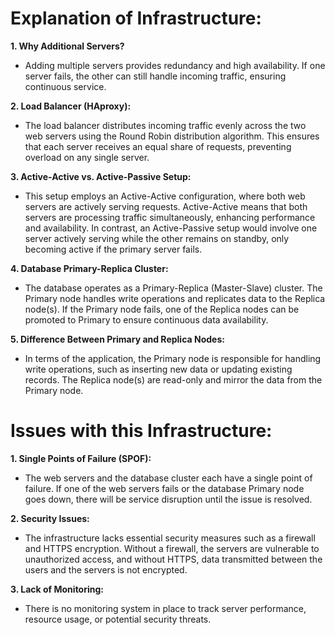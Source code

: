 # Explanation of Infrastructure:

**1. Why Additional Servers?**

- Adding multiple servers provides redundancy and high availability. If one server fails, the other can still handle incoming traffic, ensuring continuous service.

**2. Load Balancer (HAproxy):**

- The load balancer distributes incoming traffic evenly across the two web servers using the Round Robin distribution algorithm. This ensures that each server receives an equal share of requests, preventing overload on any single server.

**3. Active-Active vs. Active-Passive Setup:**

- This setup employs an Active-Active configuration, where both web servers are actively serving requests. Active-Active means that both servers are processing traffic simultaneously, enhancing performance and availability. In contrast, an Active-Passive setup would involve one server actively serving while the other remains on standby, only becoming active if the primary server fails.

**4. Database Primary-Replica Cluster:**

- The database operates as a Primary-Replica (Master-Slave) cluster. The Primary node handles write operations and replicates data to the Replica node(s). If the Primary node fails, one of the Replica nodes can be promoted to Primary to ensure continuous data availability.

**5. Difference Between Primary and Replica Nodes:**

- In terms of the application, the Primary node is responsible for handling write operations, such as inserting new data or updating existing records. The Replica node(s) are read-only and mirror the data from the Primary node.

# Issues with this Infrastructure:

**1. Single Points of Failure (SPOF):**

- The web servers and the database cluster each have a single point of failure. If one of the web servers fails or the database Primary node goes down, there will be service disruption until the issue is resolved.

**2. Security Issues:**

- The infrastructure lacks essential security measures such as a firewall and HTTPS encryption. Without a firewall, the servers are vulnerable to unauthorized access, and without HTTPS, data transmitted between the users and the servers is not encrypted.

**3. Lack of Monitoring:**

- There is no monitoring system in place to track server performance, resource usage, or potential security threats.
